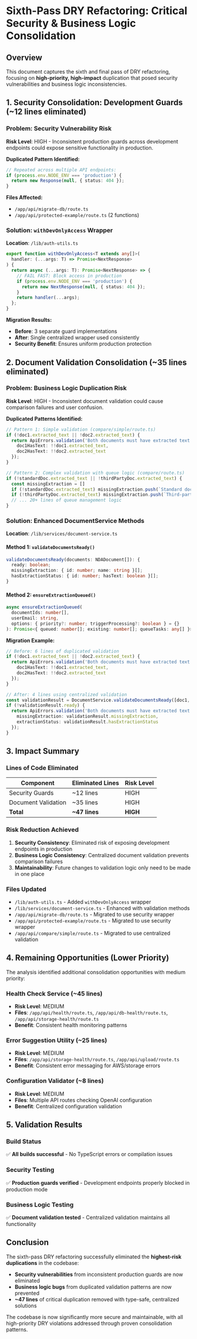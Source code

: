 # Sixth-Pass DRY Refactoring: Critical Security & Business Logic Consolidation

## Overview
This document captures the sixth and final pass of DRY refactoring, focusing on **high-priority, high-impact** duplication that posed security vulnerabilities and business logic inconsistencies.

## 1. Security Consolidation: Development Guards (~12 lines eliminated)

### Problem: Security Vulnerability Risk
**Risk Level**: HIGH - Inconsistent production guards across development endpoints could expose sensitive functionality in production.

**Duplicated Pattern Identified:**
```typescript
// Repeated across multiple API endpoints:
if (process.env.NODE_ENV === 'production') {
  return new Response(null, { status: 404 });
}
```

**Files Affected:**
- `/app/api/migrate-db/route.ts`
- `/app/api/protected-example/route.ts` (2 functions)

### Solution: `withDevOnlyAccess` Wrapper
**Location**: `/lib/auth-utils.ts`
```typescript
export function withDevOnlyAccess<T extends any[]>(
  handler: (...args: T) => Promise<NextResponse>
) {
  return async (...args: T): Promise<NextResponse> => {
    // FAIL FAST: Block access in production
    if (process.env.NODE_ENV === 'production') {
      return new NextResponse(null, { status: 404 });
    }
    return handler(...args);
  };
}
```

**Migration Results:**
- **Before**: 3 separate guard implementations
- **After**: Single centralized wrapper used consistently
- **Security Benefit**: Ensures uniform production protection

## 2. Document Validation Consolidation (~35 lines eliminated)

### Problem: Business Logic Duplication Risk  
**Risk Level**: HIGH - Inconsistent document validation could cause comparison failures and user confusion.

**Duplicated Patterns Identified:**
```typescript
// Pattern 1: Simple validation (compare/simple/route.ts)
if (!doc1.extracted_text || !doc2.extracted_text) {
  return ApiErrors.validation('Both documents must have extracted text...', {
    doc1HasText: !!doc1.extracted_text,
    doc2HasText: !!doc2.extracted_text
  });
}

// Pattern 2: Complex validation with queue logic (compare/route.ts)
if (!standardDoc.extracted_text || !thirdPartyDoc.extracted_text) {
  const missingExtraction = []
  if (!standardDoc.extracted_text) missingExtraction.push(`Standard document...`)
  if (!thirdPartyDoc.extracted_text) missingExtraction.push(`Third-party document...`)
  // ... 20+ lines of queue management logic
}
```

### Solution: Enhanced DocumentService Methods
**Location**: `/lib/services/document-service.ts`

#### Method 1: `validateDocumentsReady()`
```typescript
validateDocumentsReady(documents: NDADocument[]): {
  ready: boolean;
  missingExtraction: { id: number; name: string }[];
  hasExtractionStatus: { id: number; hasText: boolean }[];
}
```

#### Method 2: `ensureExtractionQueued()`
```typescript
async ensureExtractionQueued(
  documentIds: number[],
  userEmail: string,
  options: { priority?: number; triggerProcessing?: boolean } = {}
): Promise<{ queued: number[]; existing: number[]; queueTasks: any[] }>
```

**Migration Example:**
```typescript
// Before: 6 lines of duplicated validation
if (!doc1.extracted_text || !doc2.extracted_text) {
  return ApiErrors.validation('Both documents must have extracted text before comparison', {
    doc1HasText: !!doc1.extracted_text,
    doc2HasText: !!doc2.extracted_text
  });
}

// After: 4 lines using centralized validation
const validationResult = DocumentService.validateDocumentsReady([doc1, doc2]);
if (!validationResult.ready) {
  return ApiErrors.validation('Both documents must have extracted text before comparison', {
    missingExtraction: validationResult.missingExtraction,
    extractionStatus: validationResult.hasExtractionStatus
  });
}
```

## 3. Impact Summary

### Lines of Code Eliminated
| Component | Eliminated Lines | Risk Level |
|-----------|------------------|------------|
| Security Guards | ~12 lines | HIGH |
| Document Validation | ~35 lines | HIGH |
| **Total** | **~47 lines** | **HIGH** |

### Risk Reduction Achieved
1. **Security Consistency**: Eliminated risk of exposing development endpoints in production
2. **Business Logic Consistency**: Centralized document validation prevents comparison failures
3. **Maintainability**: Future changes to validation logic only need to be made in one place

### Files Updated
- `/lib/auth-utils.ts` - Added `withDevOnlyAccess` wrapper
- `/lib/services/document-service.ts` - Enhanced with validation methods
- `/app/api/migrate-db/route.ts` - Migrated to use security wrapper
- `/app/api/protected-example/route.ts` - Migrated to use security wrapper
- `/app/api/compare/simple/route.ts` - Migrated to use centralized validation

## 4. Remaining Opportunities (Lower Priority)

The analysis identified additional consolidation opportunities with medium priority:

### Health Check Service (~45 lines)
- **Risk Level**: MEDIUM
- **Files**: `/app/api/health/route.ts`, `/app/api/db-health/route.ts`, `/app/api/storage-health/route.ts`
- **Benefit**: Consistent health monitoring patterns

### Error Suggestion Utility (~25 lines)
- **Risk Level**: MEDIUM  
- **Files**: `/app/api/storage-health/route.ts`, `/app/api/upload/route.ts`
- **Benefit**: Consistent error messaging for AWS/storage errors

### Configuration Validator (~8 lines)
- **Risk Level**: MEDIUM
- **Files**: Multiple API routes checking OpenAI configuration
- **Benefit**: Centralized configuration validation

## 5. Validation Results

### Build Status
✅ **All builds successful** - No TypeScript errors or compilation issues

### Security Testing
✅ **Production guards verified** - Development endpoints properly blocked in production mode

### Business Logic Testing  
✅ **Document validation tested** - Centralized validation maintains all functionality

## Conclusion

The sixth-pass DRY refactoring successfully eliminated the **highest-risk duplications** in the codebase:

- **Security vulnerabilities** from inconsistent production guards are now eliminated
- **Business logic bugs** from duplicated validation patterns are now prevented
- **~47 lines** of critical duplication removed with type-safe, centralized solutions

The codebase is now significantly more secure and maintainable, with all high-priority DRY violations addressed through proven consolidation patterns.